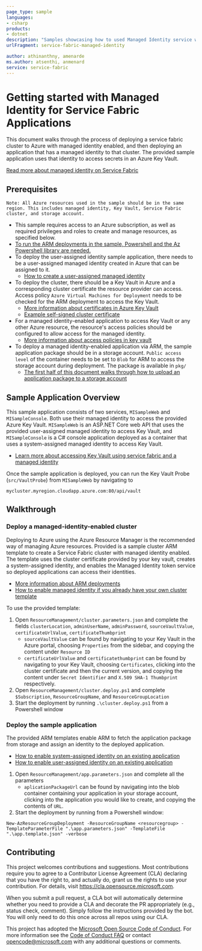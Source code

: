 ```yaml
---
page_type: sample
languages:
- csharp
products:
- dotnet
description: "Samples showcasing how to used Managed Identity service with Service Fabric."
urlFragment: service-fabric-managed-identity

author: athinanthny, amenarde
ms.author: atsenthi, anmenard
service: service-fabric
---
```


# Getting started with Managed Identity for Service Fabric Applications

<!-- 
Guidelines on README format: https://review.docs.microsoft.com/help/onboard/admin/samples/concepts/readme-template?branch=master

Guidance on onboarding samples to docs.microsoft.com/samples: https://review.docs.microsoft.com/help/onboard/admin/samples/process/onboarding?branch=master

Taxonomies for products and languages: https://review.docs.microsoft.com/new-hope/information-architecture/metadata/taxonomies?branch=master
-->

This document walks through the process of deploying a service fabric cluster to Azure with managed identity enabled, and then deploying an application that has a managed identity to that cluster. The provided sample application uses that identity to access secrets in an Azure Key Vault.

[Read more about managed identity on Service Fabric](https://docs.microsoft.com/en-us/azure/service-fabric/concepts-managed-identity)

## Prerequisites

```text
Note: All Azure resources used in the sample should be in the same region. This includes managed identity, Key Vault, Service Fabric cluster, and storage account.
```

- This sample requires access to an Azure subscription, as well as required privileges and roles to create and manage resources, as specified below.
- [To run the ARM deployments in the sample, Powershell and the Az Powershell library are needed.](https://docs.microsoft.com/en-us/powershell/azure/install-az-ps)
- To deploy the user-assigned identity sample application, there needs to be a user-assigned managed identity created in Azure that can be assigned to it.
  - [How to create a user-assigned managed identity](https://docs.microsoft.com/en-us/azure/active-directory/managed-identities-azure-resources/how-to-manage-ua-identity-portal)
- To deploy the cluster, there should be a Key Vault in Azure and a corresponding cluster certificate the resource provider can access. Access policy `Azure Virtual Machines for Deployment` needs to be checked for the ARM deployment to access the Key Vault.
  - [More information about certificates in Azure Key Vault](https://docs.microsoft.com/en-us/azure/key-vault/certificate-scenarios)
  - [Example self-signed cluster certificate](img/certificate.png)
- For a managed identity-enabled application to access Key Vault or any other Azure resource, the resource's access policies should be configured to allow access for the managed identity.
  - [More information about access policies in key vault](<https://docs.microsoft.com/en-us/azure/key-vault/key-vault-secure-your-key-vault>)
- To deploy a managed identity-enabled application via ARM, the sample application package should be in a storage account. `Public access level` of the container needs to be set to `Blob` for ARM to access the storage account during deployment. The package is available in `pkg/`
  - [The first half of this document walks through how to upload an application package to a storage account](<https://docs.microsoft.com/en-us/azure/batch/batch-application-packages>)

## Sample Application Overview

This sample application consists of two services, `MISampleWeb` and `MISampleConsole`. Both use their managed identity to access the provided Azure Key Vault. `MISampleWeb` is an ASP.NET Core web API that uses the provided user-assigned managed identity to access Key Vault, and `MISampleConsole` is a C# console application deployed as a container that uses a system-assigned managed identity to access Key Vault.

- [Learn more about accessing Key Vault using service fabric and a managed identity](https://docs.microsoft.com/en-us/azure/service-fabric/how-to-managed-identity-service-fabric-app-code#accessing-key-vault-from-a-service-fabric-application-using-managed-identity)

Once the sample application is deployed, you can run the Key Vault Probe (`src/VaultProbe`) from `MISampleWeb` by navigating to 
```
mycluster.myregion.cloudapp.azure.com:80/api/vault
```

## Walkthrough

### Deploy a managed-identity-enabled cluster

Deploying to Azure using the Azure Resource Manager is the recommended way of managing Azure resources. Provided is a sample cluster ARM template to create a Service Fabric cluster with managed identity enabled. The template uses the cluster certificate provided by your key vault, creates a system-assigned identity, and enables the Managed Identity token service so deployed applications can access their identities.

- [More information about ARM deployments](https://docs.microsoft.com/en-us/azure/azure-resource-manager/resource-group-overview)
- [How to enable managed identity if you already have your own cluster template](https://docs.microsoft.com/en-us/azure/service-fabric/configure-new-azure-service-fabric-enable-managed-identity)

To use the provided template:

1. Open `ResourceManagement/cluster.parameters.json` and complete the fields `clusterLocation`, `adminUserName`, `adminPassword`, `sourceVaultValue`, `certificateUrlValue`, `certificateThumbprint`
    - `sourceVaultValue` can be found by navigating to your Key Vault in the Azure portal, choosing `Properties` from the sidebar, and copying the content under `Resource ID`
    - `certificateUrlValue` and `certificatethumbprint` can be found by navigating to your Key Vault, choosing `Certificates`, clicking into the cluster certificate and then the current version, and copying the content under `Secret Identifier` and `X.509 SHA-1 Thumbprint` respectively.
2. Open `ResourceManagement/cluster.deploy.ps1` and complete `$Subscription`, `ResourceGroupName`, and `ResourceGroupLocation`
3. Start the deployment by running `.\cluster.deploy.ps1` from a Powershell window

### Deploy the sample application

The provided ARM templates enable ARM to fetch the application package from storage and assign an identity to the deployed application.

- [How to enable system-assigned identity on an existing application](https://docs.microsoft.com/en-us/azure/service-fabric/how-to-deploy-service-fabric-application-system-assigned-managed-identity)
- [How to enable user-assigned identity on an existing application](https://docs.microsoft.com/en-us/azure/service-fabric/how-to-deploy-service-fabric-application-user-assigned-managed-identity)

1. Open `ResourceManagement/app.parameters.json` and complete all the parameters
    - `aplicationPackageUrl` can be found by navigating into the blob container containing your application in your storage account, clicking into the application you would like to create, and copying the contents of `URL`.
2. Start the deployment by running from a Powershell window: 
```
New-AzResourceGroupDeployment -ResourceGroupName <resourcegroup> -TemplateParameterFile ".\app.parameters.json" -TemplateFile ".\app.template.json" -verbose
```

## Contributing

This project welcomes contributions and suggestions.  Most contributions require you to agree to a
Contributor License Agreement (CLA) declaring that you have the right to, and actually do, grant us
the rights to use your contribution. For details, visit <https://cla.opensource.microsoft.com>.

When you submit a pull request, a CLA bot will automatically determine whether you need to provide
a CLA and decorate the PR appropriately (e.g., status check, comment). Simply follow the instructions
provided by the bot. You will only need to do this once across all repos using our CLA.

This project has adopted the [Microsoft Open Source Code of Conduct](https://opensource.microsoft.com/codeofconduct/).
For more information see the [Code of Conduct FAQ](https://opensource.microsoft.com/codeofconduct/faq/) or
contact [opencode@microsoft.com](mailto:opencode@microsoft.com) with any additional questions or comments.
